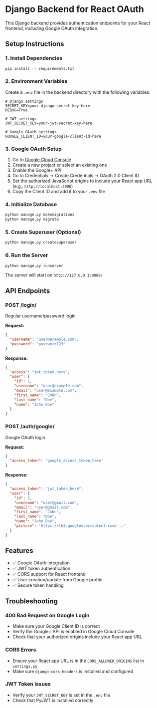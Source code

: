 # Django Backend for React OAuth

This Django backend provides authentication endpoints for your React frontend, including Google OAuth integration.

## Setup Instructions

### 1. Install Dependencies

```bash
pip install -r requirements.txt
```

### 2. Environment Variables

Create a `.env` file in the backend directory with the following variables:

```env
# Django settings
SECRET_KEY=your-django-secret-key-here
DEBUG=True

# JWT settings
JWT_SECRET_KEY=your-jwt-secret-key-here

# Google OAuth settings
GOOGLE_CLIENT_ID=your-google-client-id-here
```

### 3. Google OAuth Setup

1. Go to [Google Cloud Console](https://console.cloud.google.com/)
2. Create a new project or select an existing one
3. Enable the Google+ API
4. Go to Credentials → Create Credentials → OAuth 2.0 Client ID
5. Set the authorized JavaScript origins to include your React app URL (e.g., `http://localhost:3000`)
6. Copy the Client ID and add it to your `.env` file

### 4. Initialize Database

```bash
python manage.py makemigrations
python manage.py migrate
```

### 5. Create Superuser (Optional)

```bash
python manage.py createsuperuser
```

### 6. Run the Server

```bash
python manage.py runserver
```

The server will start on `http://127.0.0.1:8000/`

## API Endpoints

### POST /login/
Regular username/password login

**Request:**
```json
{
  "username": "user@example.com",
  "password": "password123"
}
```

**Response:**
```json
{
  "access": "jwt_token_here",
  "user": {
    "id": 1,
    "username": "user@example.com",
    "email": "user@example.com",
    "first_name": "John",
    "last_name": "Doe",
    "name": "John Doe"
  }
}
```

### POST /auth/google/
Google OAuth login

**Request:**
```json
{
  "access_token": "google_access_token_here"
}
```

**Response:**
```json
{
  "access_token": "jwt_token_here",
  "user": {
    "id": 1,
    "username": "user@gmail.com",
    "email": "user@gmail.com",
    "first_name": "John",
    "last_name": "Doe",
    "name": "John Doe",
    "picture": "https://lh3.googleusercontent.com/..."
  }
}
```

## Features

- ✅ Google OAuth integration
- ✅ JWT token authentication
- ✅ CORS support for React frontend
- ✅ User creation/update from Google profile
- ✅ Secure token handling

## Troubleshooting

### 400 Bad Request on Google Login
- Make sure your Google Client ID is correct
- Verify the Google+ API is enabled in Google Cloud Console
- Check that your authorized origins include your React app URL

### CORS Errors
- Ensure your React app URL is in the `CORS_ALLOWED_ORIGINS` list in `settings.py`
- Make sure `django-cors-headers` is installed and configured

### JWT Token Issues
- Verify your `JWT_SECRET_KEY` is set in the `.env` file
- Check that PyJWT is installed correctly 